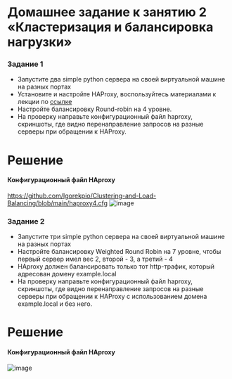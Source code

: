 # Домашнее задание к занятию 2 «Кластеризация и балансировка нагрузки»

### Задание 1
- Запустите два simple python сервера на своей виртуальной машине на разных портах
- Установите и настройте HAProxy, воспользуйтесь материалами к лекции по [ссылке](2/)
- Настройте балансировку Round-robin на 4 уровне.
- На проверку направьте конфигурационный файл haproxy, скриншоты, где видно перенаправление запросов на разные серверы при обращении к HAProxy.

# Решение
#### Конфигурационный файл HAproxy
https://github.com/Igorekpio/Clustering-and-Load-Balancing/blob/main/haproxy4.cfg
![image](https://github.com/user-attachments/assets/6c0fbf4c-0b77-4ddb-bc55-54ec262e5bba)


### Задание 2
- Запустите три simple python сервера на своей виртуальной машине на разных портах
- Настройте балансировку Weighted Round Robin на 7 уровне, чтобы первый сервер имел вес 2, второй - 3, а третий - 4
- HAproxy должен балансировать только тот http-трафик, который адресован домену example.local
- На проверку направьте конфигурационный файл haproxy, скриншоты, где видно перенаправление запросов на разные серверы при обращении к HAProxy c использованием домена example.local и без него.

# Решение  
#### Конфигурационный файл HAproxy


![image](https://github.com/user-attachments/assets/a09a051d-cd18-4c64-be16-9d85956074ce)
